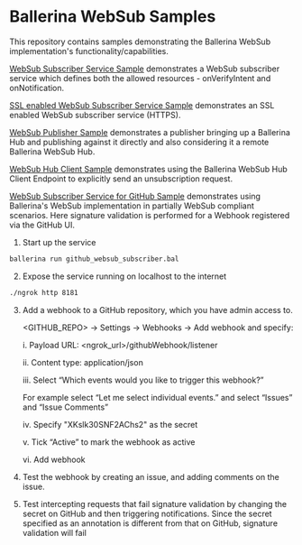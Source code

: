 # Ballerina WebSub Samples

This repository contains samples demonstrating the Ballerina WebSub implementation's functionality/capabilities.

[WebSub Subscriber Service Sample](websub_subscriber.bal) demonstrates a WebSub subscriber service which defines both 
the allowed resources - onVerifyIntent and onNotification.

[SSL enabled WebSub Subscriber Service Sample](ssl_enabled_websub_subscriber.bal) demonstrates an SSL enabled WebSub 
subscriber service (HTTPS).

[WebSub Publisher Sample](websub_publisher.bal) demonstrates a publisher bringing up a Ballerina Hub and publishing 
against it directly and also considering it a remote Ballerina WebSub Hub.

[WebSub Hub Client Sample](websub_hub_unsubsribe_main.bal) demonstrates using the Ballerina WebSub Hub Client Endpoint 
to explicitly send an unsubscription request.

[WebSub Subscriber Service for GitHub Sample](github_websub_subscriber.bal) demonstrates using Ballerina's WebSub 
implementation in partially WebSub compliant scenarios. Here signature validation is performed for a Webhook registered 
via the GitHub UI.

1. Start up the service
```cmd
ballerina run github_websub_subscriber.bal
```
        
2. Expose the service running on localhost to the internet
```cmd
./ngrok http 8181
```
3. Add a webhook to a GitHub repository, which you have admin access to.

    <GITHUB_REPO> → Settings → Webhooks → Add webhook and specify:
    
    i. Payload URL: <ngrok_url>/githubWebhook/listener  
      
    ii. Content type: application/json
    
    iii. Select “Which events would you like to trigger this webhook?”
    
    For example select “Let me select individual events.” and select “Issues” and “Issue Comments”
    
    iv. Specify "XKslk30SNF2AChs2" as the secret
    
    v. Tick “Active” to mark the webhook as active
    
    vi. Add webhook
    
4. Test the webhook by creating an issue, and adding comments on the issue.
5. Test intercepting requests that fail signature validation by changing the secret on GitHub and then triggering 
notifications. Since the secret specified as an annotation is different from that on GitHub, signature validation will 
fail
